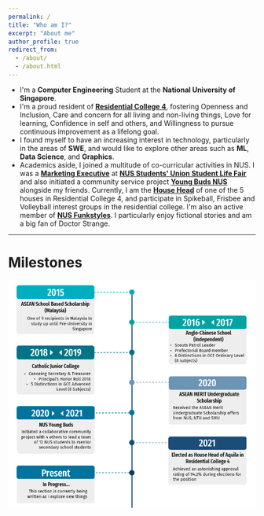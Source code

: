 ```yaml
---
permalink: /
title: "Who am I?"
excerpt: "About me"
author_profile: true
redirect_from: 
  - /about/
  - /about.html
---
```


* I'm a __Computer Engineering__ Student at the __National University of Singapore__.
* I'm a proud resident of [__Residential College 4__](https://rc4.nus.edu.sg/), fostering Openness and Inclusion, 
Care and concern for all living and non-living things, Love for learning, Confidence in self and others, and Willingness
to pursue continuous improvement as a lifelong goal.
* I found myself to have an increasing interest in technology, particularly in the areas of __SWE__, and would like to 
explore other areas such as __ML__, __Data Science__, and __Graphics__.
* Academics aside, I joined a multitude of co-curricular activities in NUS. I was a [__Marketing Executive__](https://www.instagram.com/p/CQqi11tMbJd/) at [__NUS Students' Union Student Life Fair__](https://nus.edu.sg/osa/orientation/events/student-life-fair)
and also initiated a community service project [__Young Buds NUS__](https://www.instagram.com/youngbuds.nus/) alongside my friends.
Currently, I am the [__House Head__](https://rc4.nus.edu.sg/house-committee/) of one of the 5 houses in Residential College 4,
and participate in Spikeball, Frisbee and Volleyball interest groups in the residential college. I'm also an active member 
of [__NUS Funkstyles__](https://www.nuscac.net/sub-clubs/funkstyles/). I particularly enjoy fictional stories and am a big fan of Doctor Strange.

---

Milestones
======

![Milestone_anderson](../images/milestone.png)

